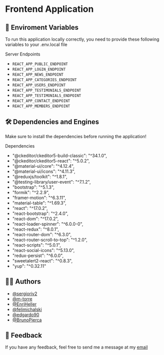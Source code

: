 # Frontend Application

## 🔐 Enviroment Variables

To run this application locally correctly, you need to provide these following variables to your .env.local file

Server Endpoints
- `REACT_APP_PUBLIC_ENDPOINT`
- `REACT_APP_LOGIN_ENDPOINT`
- `REACT_APP_NEWS_ENDPOINT `
- `REACT_APP_CATEGORIES_ENDPOINT`
- `REACT_APP_USERS_ENDPOINT`
- `REACT_APP_TESTIMONIALS_ENDPOINT`
- `REACT_APP_TESTIMONIALS_ENDPOINT`
- `REACT_APP_CONTACT_ENDPOINT`
- `REACT_APP_MEMBERS_ENDPOINT`

## 🛠 Dependencies and Engines

Make sure to install the dependencies before running the application!

Dependencies
- "@ckeditor/ckeditor5-build-classic": "^34.1.0",
-    "@ckeditor/ckeditor5-react": "^5.0.2",
-   "@material-ui/core": "^4.12.4",
-  "@material-ui/icons": "^4.11.3",
- "@reduxjs/toolkit": "^1.8.1",
-    "@testing-library/user-event": "^7.1.2",
-    "bootstrap": "^5.1.3",
-   "formik": "^2.2.9",
-  "framer-motion": "^6.3.11",
-   "material-table": "^1.69.3",
-   "react": "^17.0.2",
-   "react-bootstrap": "^2.4.0",
-   "react-dom": "^17.0.2",
-   "react-loader-spinner": "^6.0.0-0",
-   "react-redux": "^8.0.1",
-   "react-router-dom": "^6.3.0",
-   "react-router-scroll-to-top": "^1.2.0",
-   "react-scripts": "^5.0.1",
-   "react-social-icons": "^5.13.0",
-   "redux-persist": "^6.0.0",
-   "sweetalert2-react": "^0.8.3",
-   "yup": "^0.32.11"


## 👨‍💻 Authors

- [@sergioriv2](https://www.github.com/sergioriv2)
- [@m-torre](https://www.github.com/m-torre)
- [@EnriHeller](https://www.github.com/EnriHeller)
- [@felimichalski](https://www.github.com/felimichalski)
- [@edgardo90](https://www.github.com/edgardo90)
- [@BrunoPierca](https://www.github.com/BrunoPierca)

## 📢 Feedback
If you have any feedback, feel free to send me a message at my [email](mailto:sergiorive02@gmail.com)
